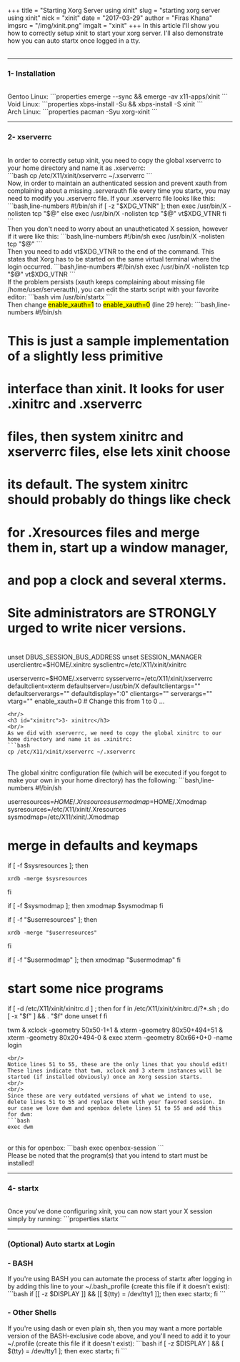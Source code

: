 +++
title = "Starting Xorg Server using xinit"
slug = "starting xorg server using xinit"
nick = "xinit"
date = "2017-03-29"
author = "Firas Khana"
imgsrc = "/img/xinit.png"
imgalt = "xinit"
+++
In this article I'll show you how to correctly setup xinit to start your xorg server. I'll also demonstrate how you can auto startx once logged in a tty.
<br/>
<br/>
<hr/>
<h3 id="Installation">1- Installation</h3>
<br/>
Gentoo Linux:
```properties
emerge --sync && emerge -av x11-apps/xinit
```
<br/>
Void Linux:
```properties
xbps-install -Su && xbps-install -S xinit
```
<br/>
Arch Linux:
```properties
pacman -Syu xorg-xinit
```
<hr/>
<h3 id="xserverrc">2- xserverrc</h3>
<br/>
In order to correctly setup xinit, you need to copy the global xserverrc to your home directory and name it as .xserverrc:
<br/>
```bash
cp /etc/X11/xinit/xserverrc ~/.xserverrc
```
<br/>
Now, in order to maintain an authenticated session and prevent xauth from complaining about a missing .serverauth file every time you startx, you may need to modify you .xserverrc file. If your .xserverrc file looks like this:
```bash,line-numbers
#!/bin/sh
if [ -z "$XDG_VTNR" ]; then
  exec /usr/bin/X -nolisten tcp "$@"
else
  exec /usr/bin/X -nolisten tcp "$@" vt$XDG_VTNR
fi
```
<br/>
Then you don't need to worry about an unautheticated X session, however if it were like this:
```bash,line-numbers
#!/bin/sh
exec /usr/bin/X -nolisten tcp "$@"
```
<br/>
Then you need to add vt$XDG_VTNR to the end of the command. This states that Xorg has to be started on the same virtual terminal where the login occurred.
```bash,line-numbers
#!/bin/sh
exec /usr/bin/X -nolisten tcp "$@" vt$XDG_VTNR
```
<br/>
If the problem persists (xauth keeps complaining about missing file /home/user/serverauth), you can edit the startx script with your favorite editor:
```bash
vim /usr/bin/startx
```
<br/>
Then change <mark>enable_xauth=1</mark> to <mark>enable_xauth=0</mark> (line 29 here):
```bash,line-numbers
#!/bin/sh

#
# This is just a sample implementation of a slightly less primitive
# interface than xinit. It looks for user .xinitrc and .xserverrc
# files, then system xinitrc and xserverrc files, else lets xinit choose
# its default. The system xinitrc should probably do things like check
# for .Xresources files and merge them in, start up a window manager,
# and pop a clock and several xterms.
#
# Site administrators are STRONGLY urged to write nicer versions.
#

unset DBUS_SESSION_BUS_ADDRESS
unset SESSION_MANAGER
userclientrc=$HOME/.xinitrc
sysclientrc=/etc/X11/xinit/xinitrc

userserverrc=$HOME/.xserverrc
sysserverrc=/etc/X11/xinit/xserverrc
defaultclient=xterm
defaultserver=/usr/bin/X
defaultclientargs=""
defaultserverargs=""
defaultdisplay=":0"
clientargs=""
serverargs=""
vtarg=""
enable_xauth=0 # Change this from 1 to 0
...
```
<hr/>
<h3 id="xinitrc">3- xinitrc</h3>
<br/>
As we did with xserverrc, we need to copy the global xinitrc to our home directory and name it as .xinitrc:
```bash
cp /etc/X11/xinit/xserverrc ~/.xserverrc
```
<br/>
The global xinitrc configuration file (which will be executed if you forgot to make your own in your home directory) has the following:
```bash,line-numbers
#!/bin/sh

userresources=$HOME/.Xresources
usermodmap=$HOME/.Xmodmap
sysresources=/etc/X11/xinit/.Xresources
sysmodmap=/etc/X11/xinit/.Xmodmap

# merge in defaults and keymaps

if [ -f $sysresources ]; then







    xrdb -merge $sysresources

fi

if [ -f $sysmodmap ]; then
    xmodmap $sysmodmap
fi

if [ -f "$userresources" ]; then







    xrdb -merge "$userresources"

fi

if [ -f "$usermodmap" ]; then
    xmodmap "$usermodmap"
fi

# start some nice programs

if [ -d /etc/X11/xinit/xinitrc.d ] ; then
 for f in /etc/X11/xinit/xinitrc.d/?*.sh ; do
  [ -x "$f" ] && . "$f"
 done
 unset f
fi

twm &
xclock -geometry 50x50-1+1 &
xterm -geometry 80x50+494+51 &
xterm -geometry 80x20+494-0 &
exec xterm -geometry 80x66+0+0 -name login
```
<br/>
Notice lines 51 to 55, these are the only lines that you should edit! These lines indicate that twm, xclock and 3 xterm instances will be started (if installed obviously) once an Xorg session starts.
<br/>
<br/>
Since these are very outdated versions of what we intend to use, delete lines 51 to 55 and replace them with your favored session. In our case we love dwm and openbox delete lines 51 to 55 and add this for dwm:
```bash
exec dwm
```
<br/>
or this for openbox:
```bash
exec openbox-session
```
<br/>
Please be noted that the program(s) that you intend to start must be installed!
<hr/>
<h3 id="startx">4- startx</h3>
<br/>
Once you've done configuring xinit, you can now start your X session simply by running:
```properties
startx
```
<hr/>
<h3 id="Auto_startx_at_Login">(Optional) Auto startx at Login</h3>
<h3>- BASH</h3>
If you're using BASH you can automate the process of startx after logging in by adding this line to your ~/.bash_profile (create this file if it doesn't exist):
```bash
if [[ -z $DISPLAY ]] && [[ $(tty) = /dev/tty1 ]]; then exec startx; fi
```
<h3>- Other Shells</h3>
If you're using dash or even plain sh, then you may want a more portable version of the BASH-exclusive code above, and you'll need to add it to your ~/.profile (create this file if it doesn't exist):
```bash
if [ -z $DISPLAY ] && [ $(tty) = /dev/tty1 ]; then exec startx; fi
```

